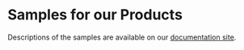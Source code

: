 # Samples for our Products

Descriptions of the samples are available on our [documentation site](https://docs.duendesoftware.com/identityserver/v6/samples/).
